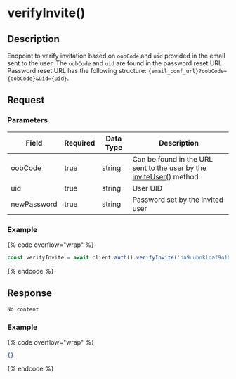# verifyInvite()

## Description

Endpoint to verify invitation based on `oobCode` and `uid` provided in the email sent to the user. The `oobCode` and `uid` are found in the password reset URL. Password reset URL has the following structure: `{email_conf_url}?oobCode={oobCode}&uid={uid}`.

## Request

### Parameters

<table><thead><tr><th>Field</th><th data-type="checkbox">Required</th><th>Data Type</th><th>Description</th></tr></thead><tbody><tr><td>oobCode</td><td>true</td><td>string</td><td>Can be found in the URL sent to the user by the <a href="broken-reference">inviteUser()</a> method.</td></tr><tr><td>uid</td><td>true</td><td>string</td><td>User UID</td></tr><tr><td>newPassword</td><td>true</td><td>string</td><td>Password set by the invited user</td></tr></tbody></table>

### Example

{% code overflow="wrap" %}
```javascript
const verifyInvite = await client.auth().verifyInvite('na9uubnkloaf9n18n9u112u41', '0193j401nd18en18dj1nm29dn8nuk', 'qwerty12345')
```
{% endcode %}

## Response

`No content`

### Example

{% code overflow="wrap" %}
```json
{}
```
{% endcode %}

##
